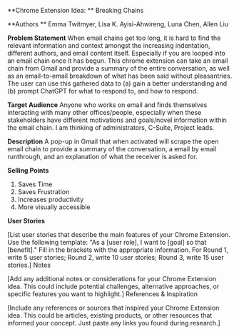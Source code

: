**Chrome Extension Idea: ** Breaking Chains

**Authors ** Emma Twitmyer, Lisa K. Ayisi-Ahwireng, Luna Chen, Allen Liu

**Problem Statement** 
When email chains get too long, it is hard to find the relevant information and context amongst the increasing indentation, different authors, and email content itself. Especially if you are looped into an email chain once it has begun. This chrome extension can take an email chain from Gmail and provide a summary of the entire conversation, as well as an email-to-email breakdown of what has been said without pleasantries. The user can use this gathered data to (a) gain a better understanding and (b) prompt ChatGPT for what to respond to, and how to respond. 

**Target Audience**
Anyone who works on email and finds themselves interacting with many other offices/people, especially when these stakeholders have different motivations and goals/novel information within the email chain. I am thinking of administrators, C-Suite, Project leads. 

**Description**
A pop-up in Gmail that when activated will scrape the open email chain to provide a summary of the conversation, a email by email runthrough, and an explanation of what the receiver is asked for. 

**Selling Points**
1. Saves Time
2. Saves Frustration
3. Increases productivity
4. More visually accessible

**User Stories**

[List user stories that describe the main features of your Chrome Extension. Use the following template: "As a [user role], I want to [goal] so that [benefit]." Fill in the brackets with the appropriate information. For Round 1, write 5 user stories; Round 2, write 10 user stories; Round 3, write 15 user stories.]
Notes

[Add any additional notes or considerations for your Chrome Extension idea. This could include potential challenges, alternative approaches, or specific features you want to highlight.]
References & Inspiration

[Include any references or sources that inspired your Chrome Extension idea. This could be articles, existing products, or other resources that informed your concept. Just paste any links you found during research.]
